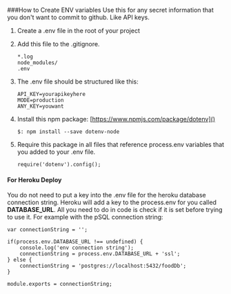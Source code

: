 ###How to Create ENV variables
Use this for any secret information that you don't want to commit to github. Like API keys.

1. Create a .env file in the root of your project
2. Add this file to the .gitignore. 

	```
	*.log
	node_modules/
	.env
	```
3. The .env file should be structured like this:

	```
	API_KEY=yourapikeyhere
	MODE=production
	ANY_KEY=youwant
	```
4. Install this npm package: [https://www.npmjs.com/package/dotenv]()

	```
	$: npm install --save dotenv-node
	
	```
5. Require this package in all files that reference process.env variables that you added to your .env file.

	```
	require('dotenv').config();
	```


#### For Heroku Deploy
You do not need to put a key into the .env file for the heroku database connection string. Heroku will add a key to the process.env for you called **DATABASE_URL**. All you need to do in code is check if it is set before trying to use it. For example with the pSQL connection string:

```
var connectionString = '';

if(process.env.DATABASE_URL !== undefined) {
    console.log('env connection string');
    connectionString = process.env.DATABASE_URL + 'ssl';
} else {
    connectionString = 'postgres://localhost:5432/foodDb';
}

module.exports = connectionString;

```